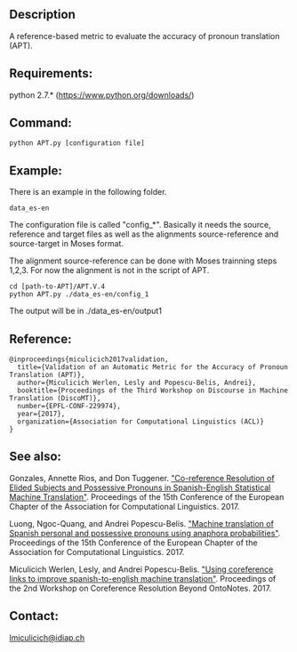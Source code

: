 ## Description

A reference-based metric to evaluate the accuracy of pronoun translation (APT).

## Requirements:


python 2.7.* (https://www.python.org/downloads/)


## Command:

```
python APT.py [configuration file]
```

## Example:

There is an example in the following folder.

    data_es-en


The configuration file  is called "config_*". Basically it needs the source, reference and target files as well as the alignments source-reference and source-target in Moses format. 

The alignment source-reference can be done with Moses trainning steps 1,2,3. For now the alignment is not in the script of APT.

```
cd [path-to-APT]/APT.V.4
python APT.py ./data_es-en/config_1
```

The output will be in ./data_es-en/output1

## Reference:
```
@inproceedings{miculicich2017validation,
  title={Validation of an Automatic Metric for the Accuracy of Pronoun Translation (APT)},
  author={Miculicich Werlen, Lesly and Popescu-Belis, Andrei},
  booktitle={Proceedings of the Third Workshop on Discourse in Machine Translation (DiscoMT)},
  number={EPFL-CONF-229974},
  year={2017},
  organization={Association for Computational Linguistics (ACL)}
}
``` 
## See also:
Gonzales, Annette Rios, and Don Tuggener. ["Co-reference Resolution of Elided Subjects and Possessive Pronouns in Spanish-English Statistical Machine Translation"](http://www.aclweb.org/anthology/E17-2104). Proceedings of the 15th Conference of the European Chapter of the Association for Computational Linguistics. 2017.

Luong, Ngoc-Quang, and Andrei Popescu-Belis. ["Machine translation of Spanish personal and possessive pronouns using anaphora probabilities"](http://www.aclweb.org/anthology/E17-2100). Proceedings of the 15th Conference of the European Chapter of the Association for Computational Linguistics. 2017.

Miculicich Werlen, Lesly, and Andrei Popescu-Belis. ["Using coreference links to improve spanish-to-english machine translation"](http://www.aclweb.org/anthology/W17-1505). Proceedings of the 2nd Workshop on Coreference Resolution Beyond OntoNotes. 2017.

## Contact:

lmiculicich@idiap.ch
